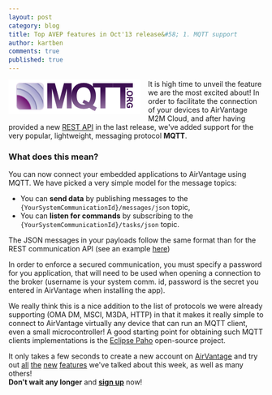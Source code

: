 ```yaml
---
layout: post
category: blog
title: Top AVEP features in Oct'13 release&#58; 1. MQTT support
author: kartben
comments: true
published: true
---
```


<p itemprop="description">
<img style="float:left; margin-right:15px; margin-bottom:5px;" src="/resources/img/blog/2013-10-04-top-avep-features-oct13-1-mqtt/mqtt.png" alt="MQTT" itemprop="image"/>
It is high time to unveil the feature we are the most excited about! In order to facilitate the connection of your devices to AirVantage M2M Cloud, and after having provided a new <a href="http://airvantage.github.io/tutorials/2013/07/05/rest-for-devices/">REST API</a> in the last release, we've added support for the very popular, lightweight, messaging protocol <strong>MQTT</strong>.
</p>

### What does this mean?

You can now connect your embedded applications to AirVantage using MQTT. We have picked a very simple model for the message topics: 

* You can **send data** by publishing messages to the <code>{YourSystemCommunicationId}/messages/json</code> topic,
* You can **listen for commands** by subscribing to the <code>{YourSystemCommunicationId}/tasks/json</code> topic.

The JSON messages in your payloads follow the same format than for the REST communication API (see an example [here](/tutorials/2013/07/05/rest-for-devices/#send-data-to-airvantage))

In order to enforce a secured communication, you must specify a password for you application, that will need to be used when opening a connection to the broker (username is your system comm. id, password is the secret you entered in AirVantage when installing the app).

We really think this is a nice addition to the list of protocols we were already supporting (OMA DM, MSCI, M3DA, HTTP) in that it makes it really simple to connect to AirVantage virtually any device that can run an MQTT client, even a small microcontroller! A good starting point for obtaining such MQTT clients implementations is the <a href="http://eclipse.org/paho" target="_blank">Eclipse Paho</a> open-source project.

It only takes a few seconds to create a new account on <a href="http://airvantage.net" target="_blank">AirVantage</a> and try out [all](/blog/2013/10/01/top-avep-features-oct13-5-alerts) [the](/blog/2013/10/02/top-avep-features-oct13-4-troubleshooting/) [new](/blog/2013/10/03/top-avep-features-oct13-3-application-views) [features](/blog/2013/10/03/top-avep-features-oct13-2-webhooks) we've talked about this week, as well as many others!<br/>
**Don't wait any longer** and **<a href="https://signup.airvantage.net/public/avep/" target="_blank">sign up</a>** now!

<br/><br/>